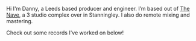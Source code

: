 Hi I'm Danny, a Leeds based producer and engineer. I’m based out of <a href="https://www.navestudios.com/studios">The Nave</a>, a 3 studio complex over in Stanningley. I also do remote mixing and mastering.



Check out some records I've worked on below!
